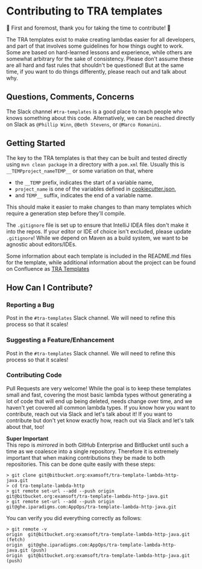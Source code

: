 # Contributing to TRA templates

:tada: First and foremost, thank you for taking the time to contribute! :tada:

The TRA templates exist to make creating lambdas easier for all developers, and part of that involves some guidelines
for how things ought to work. Some are based on hard-learned lessons and experience, while others are somewhat arbitrary
for the sake of consistency. Please don't assume these are all hard and fast rules that shouldn't be questioned! But at
the same time, if you want to do things differently, please reach out and talk about why.

## Questions, Comments, Concerns

The Slack channel `#tra-templates` is a good place to reach people who knows something about this
code. Alternatively, we can be reached directly on Slack as `@Phillip Winn`, `@Beth Stevens`, or `@Marco Romanini`.

## Getting Started

The key to the TRA templates is that they can be built and tested directly using `mvn clean package` in a directory
with a `pom.xml` file. Usually this is `__TEMPproject_nameTEMP__` or some variation on that, where
- the `__TEMP` prefix, indicates the start of a variable name,
- `project_name` is one of the variables defined in [cookiecutter.json](./cookiecutter.json),
- and `TEMP__` suffix, indicates the end of a variable name.

This should make it easier to make changes to than many templates which require a generation step before they'll compile.

The `.gitignore` file is set up to ensure that IntelliJ IDEA files don't make it into the repos. If your editor or IDE
of choice isn't excluded, please update `.gitignore`! While we depend on Maven as a build system, we want to be agnostic
about editors/IDEs.

Some information about each template is included in the README.md files for the template, while additional information
about the project can be found on Confluence
as [TRA Templates](https://turnitin.atlassian.net/wiki/spaces/refarch/pages/94080598036/TRA+Templates)

## How Can I Contribute?

### Reporting a Bug

Post in the `#tra-templates` Slack channel. We will need to refine this process so that it scales!

### Suggesting a Feature/Enhancement

Post in the `#tra-templates` Slack channel. We will need to refine this process so that it scales!

### Contributing Code

Pull Requests are very welcome! While the goal is to keep these templates small and fast, covering the most basic lambda
types without generating a lot of code that will end up being deleted, needs change over time, and we haven't yet
covered all common lambda types. If you know how you want to contribute, reach out via Slack and let's talk about it! If
you want to contribute but don't yet know exactly how, reach out via Slack and let's talk about that, too!

**Super Important**  
This repo is *mirrored* in both GitHub Enterprise and BitBucket until such a time as we coalesce into a single
repository.  Therefore it is extremely important that when making contributions they be made to both repositories.  This can
be done quite easily with these steps:

    > git clone git@bitbucket.org:examsoft/tra-template-lambda-http-java.git
    > cd tra-template-lambda-http
    > git remote set-url --add --push origin git@bitbucket.org:examsoft/tra-template-lambda-http-java.git
    > git remote set-url --add --push origin git@ghe.iparadigms.com:AppOps/tra-template-lambda-http-java.git

You can verify you did everything correctly as follows:

    > git remote -v
    origin	git@bitbucket.org:examsoft/tra-template-lambda-http-java.git (fetch)
    origin	git@ghe.iparadigms.com:AppOps/tra-template-lambda-http-java.git (push)
    origin	git@bitbucket.org:examsoft/tra-template-lambda-http-java.git (push)
